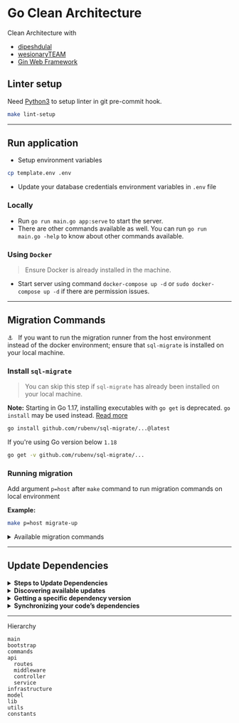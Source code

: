 # Go Clean Architecture

Clean Architecture with

- [dipeshdulal](https://github.com/dipeshdulal/clean-gin)
- [wesionaryTEAM](https://github.com/wesionaryTEAM/go_clean_architecture)
- [Gin Web Framework](https://github.com/gin-gonic/gin)

## Linter setup

Need [Python3](https://www.python.org/) to setup linter in git pre-commit hook.

```zsh
make lint-setup
```

---

## Run application

- Setup environment variables

```zsh
cp template.env .env
```

- Update your database credentials environment variables in `.env` file

### Locally

- Run `go run main.go app:serve` to start the server.
- There are other commands available as well. You can run `go run main.go -help` to know about other commands available.

### Using `Docker`

> Ensure Docker is already installed in the machine.

- Start server using command `docker-compose up -d` or `sudo docker-compose up -d` if there are permission issues.

---

## Migration Commands

⚓️ &nbsp; If you want to run the migration runner from the host environment instead of the docker environment; ensure that `sql-migrate` is installed on your local machine.

### Install `sql-migrate`

> You can skip this step if `sql-migrate` has already been installed on your local machine.

**Note:** Starting in Go 1.17, installing executables with `go get` is deprecated. `go install` may be used instead. [Read more](https://go.dev/doc/go-get-install-deprecation)

```zsh
go install github.com/rubenv/sql-migrate/...@latest
```

If you're using Go version below `1.18`

```zsh
go get -v github.com/rubenv/sql-migrate/...
```

### Running migration

Add argument `p=host` after `make` command to run migration commands on local environment

<b>Example:</b>

```zsh
make p=host migrate-up
```

<details>
    <summary>Available migration commands</summary>

| Command               | Desc                                                       |
| --------------------- | ---------------------------------------------------------- |
| `make migrate-status` | Show migration status                                      |
| `make migrate-up`     | Migrates the database to the most recent version available |
| `make migrate-down`   | Undo a database migration                                  |
| `make redo`           | Reapply the last migration                                 |
| `make create`         | Create new migration file                                  |

</details>

---

## Update Dependencies

<details>
    <summary><b>Steps to Update Dependencies</b></summary>
    
1. `go get -u`
2. Remove all the dependencies packages that has `// indirect` from the modules
3. `go mod tidy`
</details>

<details>
    <summary><b>Discovering available updates</b></summary>
    
List all of the modules that are dependencies of your current module, along with the latest version available for each:
```zsh 
go list -m -u all
```

Display the latest version available for a specific module:

```zsh
go list -m -u example.com/theirmodule
```

<b>Example:</b>

```zsh
go list -m -u cloud.google.com/go/firestore
cloud.google.com/go/firestore v1.2.0 [v1.6.1]
```

</details>

<details>
    <summary><b>Getting a specific dependency version</b></summary>
    
To get a specific numbered version, append the module path with an `@` sign followed by the `version` you want:

```zsh
go get example.com/theirmodule@v1.3.4
```

To get the latest version, append the module path with @latest:

```zsh
go get example.com/theirmodule@latest
```

</details>

<details>
    <summary><b>Synchronizing your code’s dependencies</b></summary>
 
```zsh
go mod tidy
```
</details>

---

Hierarchy

```
main
bootstrap
commands
api
  routes
  middleware
  controller
  service
infrastructure
model
lib
utils
constants
```
